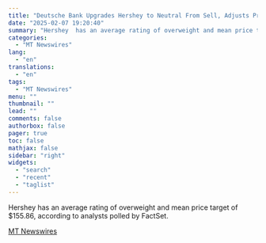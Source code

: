 ```yaml
---
title: "Deutsche Bank Upgrades Hershey to Neutral From Sell, Adjusts Price Target to $154 From $159"
date: "2025-02-07 19:20:40"
summary: "Hershey  has an average rating of overweight and mean price target of $155.86, according to analysts polled by FactSet."
categories:
  - "MT Newswires"
lang:
  - "en"
translations:
  - "en"
tags:
  - "MT Newswires"
menu: ""
thumbnail: ""
lead: ""
comments: false
authorbox: false
pager: true
toc: false
mathjax: false
sidebar: "right"
widgets:
  - "search"
  - "recent"
  - "taglist"
---
```


Hershey has an average rating of overweight and mean price target of $155.86, according to analysts polled by FactSet.

[MT Newswires](https://www.tradingview.com/news/mtnewswires.com:20250207:A3312244:0/)
